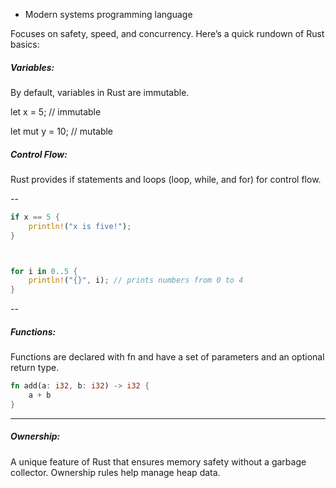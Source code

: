 - Modern systems programming language

Focuses on safety, speed, and concurrency.  Here’s a quick rundown of Rust basics:

##### Variables: 
By default, variables in Rust are immutable. 

let x = 5; // immutable

let mut y = 10; // mutable

##### Control Flow: 
Rust provides if statements and loops (loop, while, and for) for control flow.

--
```Rust 
if x == 5 {
    println!("x is five!");
}



for i in 0..5 {
    println!("{}", i); // prints numbers from 0 to 4
}
```


--
##### Functions: 
Functions are declared with fn and have a set of parameters and an optional return type.

```Rust 
fn add(a: i32, b: i32) -> i32 {
    a + b
}

```

----
##### Ownership: 
A unique feature of Rust that ensures memory safety without a garbage collector. Ownership rules help manage heap data.


